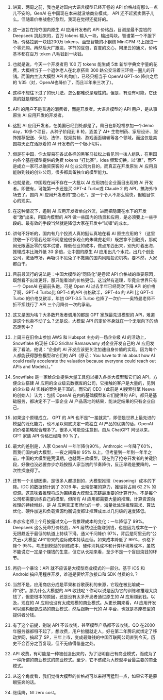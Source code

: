 1. 讲真，两周之前，我也是对国内大语言模型已经开卷的 API 价格战有那么一点儿不安的。GenAI 在中国现在本来就没啥商业模式， API 还不赶紧卖俩子儿么。但随着价格战愈打愈烈，我现在觉得还挺好的。



2. 这一波旨在抢夺国内原生 AI 应用开发者的 API 价格战，目测是最不差钱的 Deepseek 挑起来的，百万 tokens 输入一块，输出两块，智谱第一个不服下场，价格拉到一块钱200万 tokens，面壁智能的小钢炮 MiniCPM 马上跟进一个零元购。再然后大厂跟进，字节的豆包，百度的文心，阿里云的通义，价格基本都在百万 token 八毛钱到一块钱。



3. 也就是说，今天一个开发者用 100 万 tokens 能生成 5本 新华字典文字量的花费，大概相当于一个退休老人在北京搭乘 300 路公交沿着三环绕一圈儿的开销。而国内主流大模型 API 的均价，已经只相当于 OpenAI GPT-4o 降价之后的 1/35（对，OpenAI也降价了，而且半年来三次了）。



4. 这种不想往下过了的玩儿法，怎么都难说是理性的。但是，有没有可能，它还真的就是理性的？



5. API 的用户不是普通的消费者，而是开发者。大语言模型的 API 用户，是从事原生 AI 应用开发的开发者。



6. 这批 AI 应用开发者，在美国已经到处都是了。周日在斯坦福参加一个demo day，10多个项目，从种子阶段到 B 轮，涵盖了 AI+ 生物制药、家居设计、服饰推荐配送、保险、法律、视频剪辑、游戏画面编辑等各个领域，而这仅是美国每天正在活跃着的 AI 开发者的一个极小切片。



7. 但是在中国，你太容易在各式各样的黑客马拉松上看见同一拨人组队，在用国内各个基座模型提供的免费 tokens “打比赛”，idea 频繁切换，以“赢”，而不是成立一家可以融资获客的 AI 创业公司为目的。而真正在开发原生 AI 应用且能融到钱的创业公司，很多都具备独立的模型能力。



8. 也就是说，中国现在尚不存在一大批以 AI 应用初创企业面目出现的 AI 开发者。即便有，可能第一步还是买 GPT-4 Turbo或 Claude 2 的 API，搞海外市场去了。国内 AI 应用开发者的“空心化”，是一个令人不那么愉快，但触目惊心的现实。



9. 在这种情况下，遏制 AI 应用开发者单向外流，进而把隐藏在水下的开发者“激”出来，用国内模型的 API 做一些国内的场景和应用，是必须要上一些手段的。最有效的手段当然就是降低大家在开发中“试错”的成本。



10. 讲句不好听的，国内有几个投资人真的挺认真地在看 AI 原生应用的？（这里致敬一下尽管我经常不同意他很多观点的朱啸虎老师）既然拿不到融资，那就用无限逼近零的成本试错，降低创业的成本，做点东西出来，别光盯着出海，推理成本比海外低 30 多倍，让中国的原生 AI 应用出几个水花，出几个创业公司，激活市场，再吸引不见兔子不撒鹰的国内风险投资机构。要不然，大家都白干。



11. 目前最流行的说法是：中国大模型的“同质化”是卷起 API 价格战的重要原因，既然看不出谁更好，那只能看谁的价格更低。这当然有道理，毕竟全世界只有一个 OpenAI 在最前头跑。可是 Open AI 过去半年已经两次下降 API 的价格了啊，GPT-4 Turbo比 GPT-4 的API 价格砍半，GPT-4o 的 API 比 GPT-4 Turbo 的价格又砍半，年初 GPT-3.5 Turbo 也降了一次价——奥特曼老师不折不扣践行了 API 三个月降价一次的承诺。



12. 这又是因为啥？大多数开发者调用的都是 GPT 家族最先进模型的 API，难道是这个也卖不动了么？还是说，大模型 API 的定价本身就在一个无限向下的动态走势中？



13. 上周三在旧金山参加 AWS 和 Hubspot 主办的一场企业级 AI 的活动上，Snowflake 的现任 CEO Sridhar Ramaswamy 对企业开发自己的 AI 应用发表了看法，他说：“企业的 AI 开发应该更关注加速自身价值的实现，因为每个人都能获得那些模型和它们的 API（原话：You have to think about how AI could really accelerate the valuation because everyone could reach out APIs and Models）。”



14. Snowflake 是一家给企业提供大量工具包以接入各类大模型和它们的 API，方便企业搭建 AI 应用的企业级云数据库的公司，它接触的客户是大量的，见到的企业级 AI 实践的案例是丰富的。而它的 CEO（此前是 AI搜索引擎 Neeva 的创始人）认为：包括 OpenAI 在内的基础模型和它们提供的 API，都只是基础服务，都决定不了一家企业 AI 产品落地的结果，能决定结果的只有企业自己。



15. 如果这个原理成立， GPT 的 API 也不是“一接就灵”，即便是世界上最先进的模型的泛化能力，也不足以彻底决定一款独立 AI 产品的优势的话，OpenAI 的价格策略就合理多了。很多人可能没注意到，自从 ChatGPT 问世以来，GPT 家族 API 价格已经降 90 %了。



16. 最大的差别是，人家 OpenAI 一年半降价90%，Anthropic 一年降了60%，而我们国内的大模型，一夜之间降价 95% 以上。但考量到一年到一年半之前，中国的大模型是荒漠期，也就两三款模型，现在到了抢夺开发者的关键阶段，好像也没必要亦步亦趋按照人家当初的节奏降价，反正早晚是要降的，一次性探底得了。



17. 还有一个关键因素，是很多人都提到的，大模型推理（reasoning）成本的下降。IDC 的数据预计到了 2026 年，云端部署的算力，推理将占用 62.2% 的资源。这意味着推理将成为围绕着大模型生态链最重要的计算行为。不是每个公司都需要训练自己的模型，但所有 AI 应用都需要大量的推理。计算资源向推理的持续倾斜，是 AI 应用真正市场化的一步，海量批处理推理需求、算法优化、硬件加速和负载资源均衡调度都让推理成本以几何级的速度降低。



18. 李彦宏老师上个月披露过文心一言推理成本的变化：一年降低了 99%。Deepseek 这么死命打价格战，API 居然也还能赚到钱，也是因为成本在一个无限趋近于最低的轨道上持续下滑。通义千问降价 97%，背后是阿里云的“公共云+大模型 API”带来的边际成本持续走低。如果成本降低了 99%，价格下降个 95%，考虑到模型的训练成本、硬件消耗成本和计算环境等成本，虽然不能说它一定是个赚钱的生意，但它从长期来看，至少不是一个盲目烧钱的环节。



19. 再扔一个暴论：API 就不应该是大模型商业模式的一部分。基于 iOS 和 Android 搞应用程序开发，难道是要给开放接口和 SDK 付费的么？



20. 当然不是，应用商店分成是苹果和谷歌获利的来源，它现在被比喻成一种“税”。那为什么大模型的 API 收钱呢？你可以说是因为它的训练和推理太烧钱了，但更根本的原因，还是没有太多开发者通过原生的 AI 应用赚到钱。以及，现在的 AI 应用也没有太成规模的商业模式。从更长期来看，AI 应用开发可以建构起更成熟的商业模式，然后跟新一代的 AI 平台，也就是基座模型的提供者分钱。



21. 有了这个前提，别说 API 不该收钱，甚至模型产品都不该收钱。QQ 在2000年服务器都租不起了，想收费，用户抬腿就走人，好在第二年腾讯就绑定了移动梦网，搞起了 SP，三年上市，变成最赚钱的中国互联网公司直到今天。历史不会百分之百复现，但不无值得借鉴之处。



22. API 收费，有可能是一种被创造出来的，为了证明自己有商业模式，而成为了一种所谓的商业模式的商业模式。至少，它不该成为大模型平台最主要的商业模式。



23. 从这个角度看，我们觉得大模型的价格战可以来得再猛烈一点，如果它不是蒙眼狂奔的话。



24. 继续降，till zero cost。
